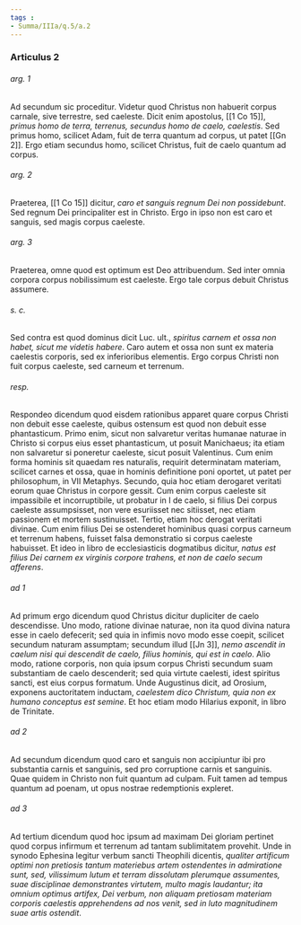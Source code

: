 ```yaml
---
tags : 
- Summa/IIIa/q.5/a.2
---
```


### Articulus 2

###### arg. 1
Ad secundum sic proceditur. Videtur quod Christus non habuerit corpus carnale, sive terrestre, sed caeleste. Dicit enim apostolus, [[1 Co 15]], *primus homo de terra, terrenus, secundus homo de caelo, caelestis*. Sed primus homo, scilicet Adam, fuit de terra quantum ad corpus, ut patet [[Gn 2]]. Ergo etiam secundus homo, scilicet Christus, fuit de caelo quantum ad corpus.

###### arg. 2
Praeterea, [[1 Co 15]] dicitur, *caro et sanguis regnum Dei non possidebunt*. Sed regnum Dei principaliter est in Christo. Ergo in ipso non est caro et sanguis, sed magis corpus caeleste.

###### arg. 3
Praeterea, omne quod est optimum est Deo attribuendum. Sed inter omnia corpora corpus nobilissimum est caeleste. Ergo tale corpus debuit Christus assumere.

###### s. c.
Sed contra est quod dominus dicit Luc. ult., *spiritus carnem et ossa non habet, sicut me videtis habere*. Caro autem et ossa non sunt ex materia caelestis corporis, sed ex inferioribus elementis. Ergo corpus Christi non fuit corpus caeleste, sed carneum et terrenum.

###### resp.
Respondeo dicendum quod eisdem rationibus apparet quare corpus Christi non debuit esse caeleste, quibus ostensum est quod non debuit esse phantasticum. Primo enim, sicut non salvaretur veritas humanae naturae in Christo si corpus eius esset phantasticum, ut posuit Manichaeus; ita etiam non salvaretur si poneretur caeleste, sicut posuit Valentinus. Cum enim forma hominis sit quaedam res naturalis, requirit determinatam materiam, scilicet carnes et ossa, quae in hominis definitione poni oportet, ut patet per philosophum, in VII Metaphys. Secundo, quia hoc etiam derogaret veritati eorum quae Christus in corpore gessit. Cum enim corpus caeleste sit impassibile et incorruptibile, ut probatur in I de caelo, si filius Dei corpus caeleste assumpsisset, non vere esuriisset nec sitiisset, nec etiam passionem et mortem sustinuisset. Tertio, etiam hoc derogat veritati divinae. Cum enim filius Dei se ostenderet hominibus quasi corpus carneum et terrenum habens, fuisset falsa demonstratio si corpus caeleste habuisset. Et ideo in libro de ecclesiasticis dogmatibus dicitur, *natus est filius Dei carnem ex virginis corpore trahens, et non de caelo secum afferens*.

###### ad 1
Ad primum ergo dicendum quod Christus dicitur dupliciter de caelo descendisse. Uno modo, ratione divinae naturae, non ita quod divina natura esse in caelo defecerit; sed quia in infimis novo modo esse coepit, scilicet secundum naturam assumptam; secundum illud [[Jn 3]], *nemo ascendit in caelum nisi qui descendit de caelo, filius hominis, qui est in caelo*. Alio modo, ratione corporis, non quia ipsum corpus Christi secundum suam substantiam de caelo descenderit; sed quia virtute caelesti, idest spiritus sancti, est eius corpus formatum. Unde Augustinus dicit, ad Orosium, exponens auctoritatem inductam, *caelestem dico Christum, quia non ex humano conceptus est semine*. Et hoc etiam modo Hilarius exponit, in libro de Trinitate.

###### ad 2
Ad secundum dicendum quod caro et sanguis non accipiuntur ibi pro substantia carnis et sanguinis, sed pro corruptione carnis et sanguinis. Quae quidem in Christo non fuit quantum ad culpam. Fuit tamen ad tempus quantum ad poenam, ut opus nostrae redemptionis expleret.

###### ad 3
Ad tertium dicendum quod hoc ipsum ad maximam Dei gloriam pertinet quod corpus infirmum et terrenum ad tantam sublimitatem provehit. Unde in synodo Ephesina legitur verbum sancti Theophili dicentis, *qualiter artificum optimi non pretiosis tantum materiebus artem ostendentes in admiratione sunt, sed, vilissimum lutum et terram dissolutam plerumque assumentes, suae disciplinae demonstrantes virtutem, multo magis laudantur; ita omnium optimus artifex, Dei verbum, non aliquam pretiosam materiam corporis caelestis apprehendens ad nos venit, sed in luto magnitudinem suae artis ostendit*.

